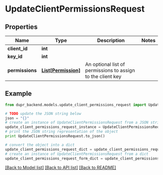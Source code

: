 # UpdateClientPermissionsRequest


## Properties
Name | Type | Description | Notes
------------ | ------------- | ------------- | -------------
**client_id** | **int** |  | 
**key_id** | **int** |  | 
**permissions** | [**List[Permission]**](Permission.md) | An optional list of permissions to assign to the client key | 

## Example

```python
from dupr_backend.models.update_client_permissions_request import UpdateClientPermissionsRequest

# TODO update the JSON string below
json = "{}"
# create an instance of UpdateClientPermissionsRequest from a JSON string
update_client_permissions_request_instance = UpdateClientPermissionsRequest.from_json(json)
# print the JSON string representation of the object
print UpdateClientPermissionsRequest.to_json()

# convert the object into a dict
update_client_permissions_request_dict = update_client_permissions_request_instance.to_dict()
# create an instance of UpdateClientPermissionsRequest from a dict
update_client_permissions_request_form_dict = update_client_permissions_request.from_dict(update_client_permissions_request_dict)
```
[[Back to Model list]](../README.md#documentation-for-models) [[Back to API list]](../README.md#documentation-for-api-endpoints) [[Back to README]](../README.md)


